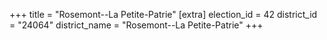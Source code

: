 +++
title = "Rosemont--La Petite-Patrie"
[extra]
election_id = 42
district_id = "24064"
district_name = "Rosemont--La Petite-Patrie"
+++
